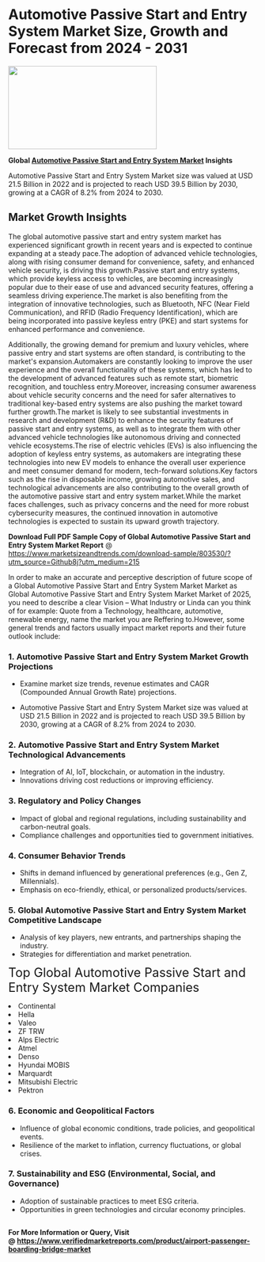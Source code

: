 <H1>Automotive Passive Start and Entry System Market Size, Growth and Forecast from 2024 - 2031</H1><img class="aligncenter size-medium wp-image-584254" src="https://thirdeyenews.in/wp-content/uploads/2024/09/Global-Market-Research-300x168.jpeg" alt="" width="300" height="168" /><p><strong>Global&nbsp;<a href="https://www.marketsizeandtrends.com/download-sample/803530/?utm_source=Github8j?utm_medium=215">Automotive Passive Start and Entry System Market</a> Insights</strong></p><p>Automotive Passive Start and Entry System Market size was valued at USD 21.5 Billion in 2022 and is projected to reach USD 39.5 Billion by 2030, growing at a CAGR of 8.2% from 2024 to 2030.</p><p><h2>Market Growth Insights</h2> <p>The global automotive passive start and entry system market has experienced significant growth in recent years and is expected to continue expanding at a steady pace.The adoption of advanced vehicle technologies, along with rising consumer demand for convenience, safety, and enhanced vehicle security, is driving this growth.Passive start and entry systems, which provide keyless access to vehicles, are becoming increasingly popular due to their ease of use and advanced security features, offering a seamless driving experience.The market is also benefiting from the integration of innovative technologies, such as Bluetooth, NFC (Near Field Communication), and RFID (Radio Frequency Identification), which are being incorporated into passive keyless entry (PKE) and start systems for enhanced performance and convenience.</p> <p>Additionally, the growing demand for premium and luxury vehicles, where passive entry and start systems are often standard, is contributing to the market's expansion.Automakers are constantly looking to improve the user experience and the overall functionality of these systems, which has led to the development of advanced features such as remote start, biometric recognition, and touchless entry.Moreover, increasing consumer awareness about vehicle security concerns and the need for safer alternatives to traditional key-based entry systems are also pushing the market toward further growth.The market is likely to see substantial investments in research and development (R&D) to enhance the security features of passive start and entry systems, as well as to integrate them with other advanced vehicle technologies like autonomous driving and connected vehicle ecosystems.The rise of electric vehicles (EVs) is also influencing the adoption of keyless entry systems, as automakers are integrating these technologies into new EV models to enhance the overall user experience and meet consumer demand for modern, tech-forward solutions.Key factors such as the rise in disposable income, growing automotive sales, and technological advancements are also contributing to the overall growth of the automotive passive start and entry system market.While the market faces challenges, such as privacy concerns and the need for more robust cybersecurity measures, the continued innovation in automotive technologies is expected to sustain its upward growth trajectory.</p> <p><span class=""><strong>Download Full PDF Sample Copy of Global Automotive Passive Start and Entry System Market Report</strong> @ <a href="https://www.marketsizeandtrends.com/download-sample/803530/?utm_source=Github8j?utm_medium=215" target="_blank">https://www.marketsizeandtrends.com/download-sample/803530/?utm_source=Github8j?utm_medium=215</a></span></p><p>In order to make an accurate and perceptive description of future scope of a Global&nbsp;Automotive Passive Start and Entry System Market Market as Global&nbsp;Automotive Passive Start and Entry System Market Market of 2025, you need to describe a clear Vision &ndash; What Industry or Linda can you think of for example: Quote from a Technology, healthcare, automotive, renewable energy, name the market you are Reffering to.However, some general trends and factors usually impact market reports and their future outlook include:</p><h3>1.&nbsp;<strong>Automotive Passive Start and Entry System Market Growth Projections</strong></h3><ul><li>Examine market size trends, revenue estimates and CAGR (Compounded Annual Growth Rate) projections.</li><li><p>Automotive Passive Start and Entry System Market size was valued at USD 21.5 Billion in 2022 and is projected to reach USD 39.5 Billion by 2030, growing at a CAGR of 8.2% from 2024 to 2030.</p></li></ul><h3>2.&nbsp;<strong>Automotive Passive Start and Entry System Market Technological Advancements</strong></h3><ul><li>Integration of AI, IoT, blockchain, or automation in the industry.</li><li>Innovations driving cost reductions or improving efficiency.</li></ul><h3>3.&nbsp;<strong>Regulatory and Policy Changes</strong></h3><ul><li>Impact of global and regional regulations, including sustainability and carbon-neutral goals.</li><li>Compliance challenges and opportunities tied to government initiatives.</li></ul><h3>4.&nbsp;<strong>Consumer Behavior Trends</strong></h3><ul><li>Shifts in demand influenced by generational preferences (e.g., Gen Z, Millennials).</li><li>Emphasis on eco-friendly, ethical, or personalized products/services.</li></ul><h3>5.&nbsp;<strong>Global Automotive Passive Start and Entry System Market Competitive Landscape</strong></h3><ul><li>Analysis of key players, new entrants, and partnerships shaping the industry.</li><li>Strategies for differentiation and market penetration.</li></ul><p data-pm-slice="1 1 []"><span style="color: inherit; font-family: inherit; font-size: 25px;">Top Global Automotive Passive Start and Entry System Market Companies</span></p><div class="" data-test-id=""><p><li>Continental</li><li> Hella</li><li> Valeo</li><li> ZF TRW</li><li> Alps Electric</li><li> Atmel</li><li> Denso</li><li> Hyundai MOBIS</li><li> Marquardt</li><li> Mitsubishi Electric</li><li> Pektron</li></p></div><h3>6.&nbsp;<strong>Economic and Geopolitical Factors</strong></h3><ul><li>Influence of global economic conditions, trade policies, and geopolitical events.</li><li>Resilience of the market to inflation, currency fluctuations, or global crises.</li></ul><h3>7.&nbsp;<strong>Sustainability and ESG (Environmental, Social, and Governance)</strong></h3><ul><li>Adoption of sustainable practices to meet ESG criteria.</li><li>Opportunities in green technologies and circular economy principles.</li></ul><h2><strong style="font-size: 14px;">For More Information or Query, Visit @&nbsp;</strong><a style="background-color: #ffffff; font-size: 14px;" href="https://www.marketsizeandtrends.com/report/automotive-passive-start-and-entry-system-market/" target="_blank">https://www.verifiedmarketreports.com/product/airport-passenger-boarding-bridge-market</a></h2>
